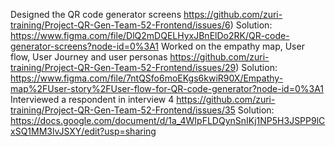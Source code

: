 Designed the QR code generator screens https://github.com/zuri-training/Project-QR-Gen-Team-52-Frontend/issues/6)  Solution: https://www.figma.com/file/DlQ2mDQELHyxJBnElDo2RK/QR-code-generator-screens?node-id=0%3A1
Worked on the empathy map, User flow, User Journey and user personas https://github.com/zuri-training/Project-QR-Gen-Team-52-Frontend/issues/29) Solution: https://www.figma.com/file/7ntQSfo6moEKgs6kwiR90X/Empathy-map%2FUser-story%2FUser-flow-for-QR-code-generator?node-id=0%3A1
Interviewed a respondent in interview 4 https://github.com/zuri-training/Project-QR-Gen-Team-52-Frontend/issues/35 Solution: https://docs.google.com/document/d/1a_4WIpFLDQynSnIKj1NP5H3JSPP9lCxSQ1MM3lvJSXY/edit?usp=sharing
